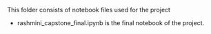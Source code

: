 This folder consists of notebook files used for the project
- rashmini_capstone_final.ipynb is the final notebook of the project.
